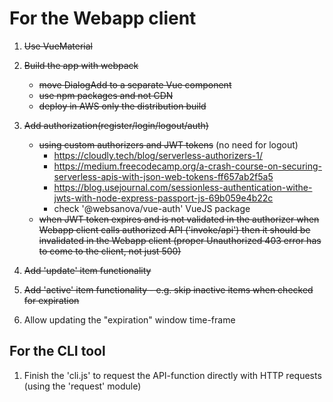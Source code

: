 # For the Webapp client
1. ~~Use VueMaterial~~

2. ~~Build the app with webpack~~
	- ~~move DialogAdd to a separate Vue component~~
	- ~~use npm packages and not CDN~~
	- ~~deploy in AWS only the distribution build~~

3. ~~Add authorization(register/login/logout/auth)~~
	- ~~using custom authorizers and JWT tokens~~ (no need for logout)
		- https://cloudly.tech/blog/serverless-authorizers-1/
		- https://medium.freecodecamp.org/a-crash-course-on-securing-serverless-apis-with-json-web-tokens-ff657ab2f5a5
		- https://blog.usejournal.com/sessionless-authentication-withe-jwts-with-node-express-passport-js-69b059e4b22c
		- check '@websanova/vue-auth' VueJS package
	- ~~when JWT token expires and is not validated in the authorizer when Webapp client calls authorized API ('invoke/api')
		then it should be invalidated in the Webapp client
		(proper Unauthorized 403 error has to come to the client, not just 500)~~

4. ~~Add 'update' item functionality~~

5. ~~Add 'active' item functionality - e.g. skip inactive items when checked for expiration~~

6. Allow updating the "expiration" window time-frame


## For the CLI tool
1. Finish the 'cli.js' to request the API-function directly with HTTP requests (using the 'request' module) 

